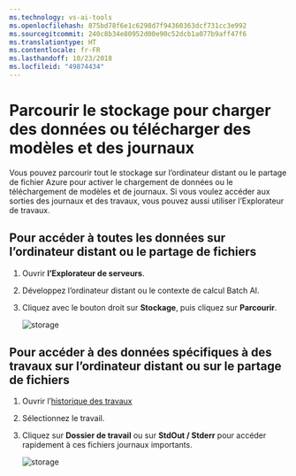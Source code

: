 ```yaml
---
ms.technology: vs-ai-tools
ms.openlocfilehash: 875bd78f6e1c6298d7f94360363dcf731cc3e992
ms.sourcegitcommit: 240c8b34e80952d00e90c52dcb1a077b9aff47f6
ms.translationtype: HT
ms.contentlocale: fr-FR
ms.lasthandoff: 10/23/2018
ms.locfileid: "49874434"
---
```

# <a name="browse-storage-to-upload-data-or-download-models-and-logs"></a>Parcourir le stockage pour charger des données ou télécharger des modèles et des journaux

Vous pouvez parcourir tout le stockage sur l’ordinateur distant ou le partage de fichier Azure pour activer le chargement de données ou le téléchargement de modèles et de journaux. Si vous voulez accéder aux sorties des journaux et des travaux, vous pouvez aussi utiliser l’Explorateur de travaux.

## <a name="to-access-all-data-on-the-remote-machine-or-file-share"></a>Pour accéder à toutes les données sur l’ordinateur distant ou le partage de fichiers

1. Ouvrir **l’Explorateur de serveurs**.
2. Développez l’ordinateur distant ou le contexte de calcul Batch AI.
3. Cliquez avec le bouton droit sur **Stockage**, puis cliquez sur **Parcourir**.

    ![storage](media/manage-storage/browse-storage.png)

## <a name="to-access-job-specific-data-on-the-remote-machine-or-file-share"></a>Pour accéder à des données spécifiques à des travaux sur l’ordinateur distant ou sur le partage de fichiers

1. Ouvrir l’[historique des travaux](job-details.md)
2. Sélectionnez le travail.
3. Cliquez sur **Dossier de travail** ou sur **StdOut / Stderr** pour accéder rapidement à ces fichiers journaux importants.

    ![storage](media/manage-storage/job-workingfolder.png)